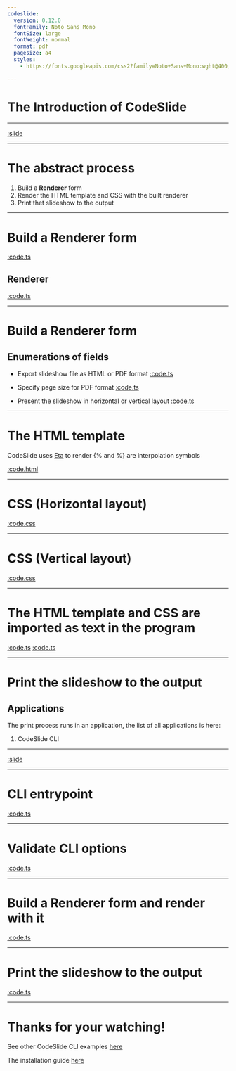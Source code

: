 ```yaml
---
codeslide:
  version: 0.12.0
  fontFamily: Noto Sans Mono
  fontSize: large
  fontWeight: normal
  format: pdf
  pagesize: a4
  styles:
    - https://fonts.googleapis.com/css2?family=Noto+Sans+Mono:wght@400;700&display=swap

---
```

# The Introduction of CodeSlide

---
[:slide](https://raw.githubusercontent.com/AsherJingkongChen/codeslide/main/README.md)

---
# The abstract process

1. Build a **Renderer** form
2. Render the HTML template and CSS with the built renderer
3. Print thet slideshow to the output

---
# Build a Renderer form

[:code.ts](https://raw.githubusercontent.com/AsherJingkongChen/codeslide/main/src/index.ts)

## Renderer

[:code.ts](https://raw.githubusercontent.com/AsherJingkongChen/codeslide/main/src/renderer.ts)

---
# Build a Renderer form

## Enumerations of fields

- Export slideshow file as HTML or PDF format
[:code.ts](https://raw.githubusercontent.com/AsherJingkongChen/codeslide/main/src/format.ts)

- Specify page size for PDF format
[:code.ts](https://raw.githubusercontent.com/AsherJingkongChen/codeslide/main/src/pagesize.ts)

- Present the slideshow in horizontal or vertical layout
[:code.ts](https://raw.githubusercontent.com/AsherJingkongChen/codeslide/main/src/layout.ts)

---
# The HTML template

CodeSlide uses [Eta](https://github.com/eta-dev/eta) to render
\{\% and \%\} are interpolation symbols

[:code.html](https://raw.githubusercontent.com/AsherJingkongChen/codeslide/main/src/slides/slides.html)

---
# CSS (Horizontal layout)

[:code.css](https://raw.githubusercontent.com/AsherJingkongChen/codeslide/main/src/slides/slides.horizontal.css)

---
# CSS (Vertical layout)

[:code.css](https://raw.githubusercontent.com/AsherJingkongChen/codeslide/main/src/slides/slides.vertical.css)

---
# The HTML template and CSS are imported as text in the program

[:code.ts](https://raw.githubusercontent.com/AsherJingkongChen/codeslide/main/src/slides/text.d.ts)
[:code.ts](https://raw.githubusercontent.com/AsherJingkongChen/codeslide/main/src/slides/index.ts)

---
# Print the slideshow to the output

## Applications

The print process runs in an application, the list of all applications is here:
1. CodeSlide CLI

---
[:slide](https://raw.githubusercontent.com/AsherJingkongChen/codeslide/main/applications/cli/README.md)

---
# CLI entrypoint

[:code.ts](https://raw.githubusercontent.com/AsherJingkongChen/codeslide/main/applications/cli/src/index.ts)

---
# Validate CLI options

[:code.ts](https://raw.githubusercontent.com/AsherJingkongChen/codeslide/main/applications/cli/src/options.ts)

---
# Build a Renderer form and render with it

[:code.ts](https://raw.githubusercontent.com/AsherJingkongChen/codeslide/main/applications/cli/src/parse.ts)

---
# Print the slideshow to the output
[:code.ts](https://raw.githubusercontent.com/AsherJingkongChen/codeslide/main/applications/cli/src/print.ts)

---
# Thanks for your watching!

See other CodeSlide CLI examples [here](https://github.com/AsherJingkongChen/codeslide/tree/main/applications/cli/examples/)

The installation guide [here](https://github.com/AsherJingkongChen/codeslide/tree/main/applications/cli/docs/REFERENCE.md#installtion)
